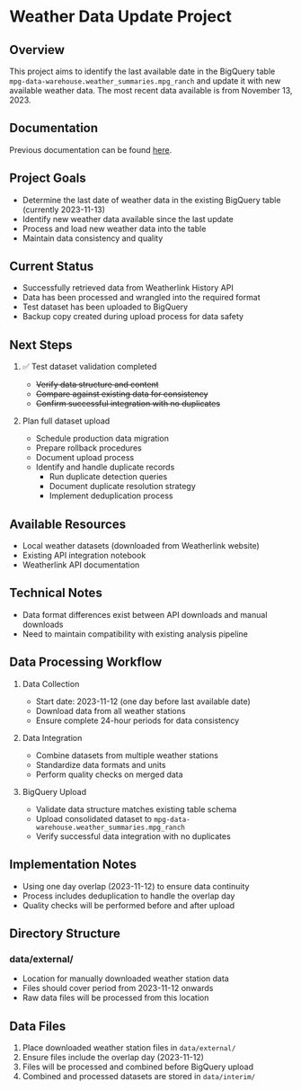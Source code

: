 # Weather Data Update Project

## Overview
This project aims to identify the last available date in the BigQuery table `mpg-data-warehouse.weather_summaries.mpg_ranch` and update it with new available weather data. The most recent data available is from November 13, 2023.

## Documentation
Previous documentation can be found [here](https://docs.google.com/document/d/1WKzE0v4DiwlfKYjMvTEVgzp_-_6jAv4l4CAtqqy-aII/edit?usp=sharing).

## Project Goals
- Determine the last date of weather data in the existing BigQuery table (currently 2023-11-13)
- Identify new weather data available since the last update
- Process and load new weather data into the table
- Maintain data consistency and quality

## Current Status
- Successfully retrieved data from Weatherlink History API
- Data has been processed and wrangled into the required format
- Test dataset has been uploaded to BigQuery
- Backup copy created during upload process for data safety

## Next Steps
1. ✅ Test dataset validation completed
   - ~~Verify data structure and content~~
   - ~~Compare against existing data for consistency~~
   - ~~Confirm successful integration with no duplicates~~

2. Plan full dataset upload
   - Schedule production data migration
   - Prepare rollback procedures
   - Document upload process
   - Identify and handle duplicate records
     - Run duplicate detection queries
     - Document duplicate resolution strategy
     - Implement deduplication process

## Available Resources
- Local weather datasets (downloaded from Weatherlink website)
- Existing API integration notebook
- Weatherlink API documentation

## Technical Notes
- Data format differences exist between API downloads and manual downloads
- Need to maintain compatibility with existing analysis pipeline

## Data Processing Workflow
1. Data Collection
   - Start date: 2023-11-12 (one day before last available date)
   - Download data from all weather stations
   - Ensure complete 24-hour periods for data consistency

2. Data Integration
   - Combine datasets from multiple weather stations
   - Standardize data formats and units
   - Perform quality checks on merged data

3. BigQuery Upload
   - Validate data structure matches existing table schema
   - Upload consolidated dataset to `mpg-data-warehouse.weather_summaries.mpg_ranch`
   - Verify successful data integration with no duplicates

## Implementation Notes
- Using one day overlap (2023-11-12) to ensure data continuity
- Process includes deduplication to handle the overlap day
- Quality checks will be performed before and after upload 

## Directory Structure
### data/external/
- Location for manually downloaded weather station data
- Files should cover period from 2023-11-12 onwards
- Raw data files will be processed from this location

## Data Files
1. Place downloaded weather station files in `data/external/`
2. Ensure files include the overlap day (2023-11-12)
3. Files will be processed and combined before BigQuery upload
4. Combined and processed datasets are stored in `data/interim/`
